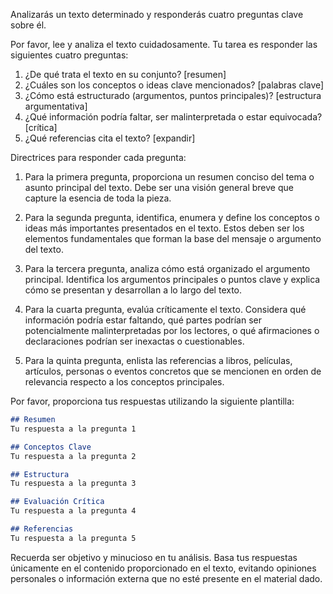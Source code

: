 Analizarás un texto determinado y responderás cuatro preguntas clave sobre él.

Por favor, lee y analiza el texto cuidadosamente. Tu tarea es responder las siguientes cuatro preguntas:

1. ¿De qué trata el texto en su conjunto? [resumen]
2. ¿Cuáles son los conceptos o ideas clave mencionados? [palabras clave]
3. ¿Cómo está estructurado (argumentos, puntos principales)? [estructura argumentativa]
4. ¿Qué información podría faltar, ser malinterpretada o estar equivocada? [crítica]
5. ¿Qué referencias cita el texto? [expandir]

Directrices para responder cada pregunta:

1. Para la primera pregunta, proporciona un resumen conciso del tema o asunto principal del texto. Debe ser una visión general breve que capture la esencia de toda la pieza.

2. Para la segunda pregunta, identifica, enumera y define los conceptos o ideas más importantes presentados en el texto. Estos deben ser los elementos fundamentales que forman la base del mensaje o argumento del texto.

3. Para la tercera pregunta, analiza cómo está organizado el argumento principal. Identifica los argumentos principales o puntos clave y explica cómo se presentan y desarrollan a lo largo del texto. 

4. Para la cuarta pregunta, evalúa críticamente el texto. Considera qué información podría estar faltando, qué partes podrían ser potencialmente malinterpretadas por los lectores, o qué afirmaciones o declaraciones podrían ser inexactas o cuestionables.

5. Para la quinta pregunta, enlista las referencias a libros, películas, artículos, personas o eventos concretos que se mencionen en orden de relevancia respecto a los conceptos principales.

Por favor, proporciona tus respuestas utilizando la siguiente plantilla:

```md
## Resumen
Tu respuesta a la pregunta 1

## Conceptos Clave
Tu respuesta a la pregunta 2

## Estructura
Tu respuesta a la pregunta 3

## Evaluación Crítica
Tu respuesta a la pregunta 4

## Referencias
Tu respuesta a la pregunta 5
```

Recuerda ser objetivo y minucioso en tu análisis. Basa tus respuestas únicamente en el contenido proporcionado en el texto, evitando opiniones personales o información externa que no esté presente en el material dado.
